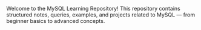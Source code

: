 Welcome to the MySQL Learning Repository! This repository contains structured notes, queries, examples, and projects related to MySQL — from beginner basics to advanced concepts.
